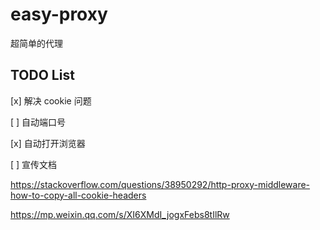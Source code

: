 # easy-proxy
超简单的代理
## TODO List
[x] 解决 cookie 问题

[ ] 自动端口号

[x] 自动打开浏览器

[ ] 宣传文档

https://stackoverflow.com/questions/38950292/http-proxy-middleware-how-to-copy-all-cookie-headers

https://mp.weixin.qq.com/s/XI6XMdI_jogxFebs8tIlRw
